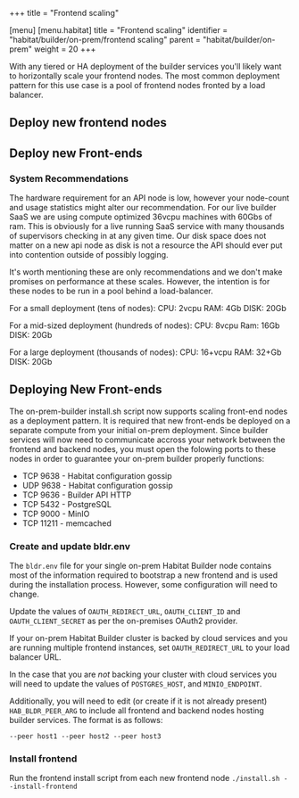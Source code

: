 +++
title = "Frontend scaling"

[menu]
  [menu.habitat]
    title = "Frontend scaling"
    identifier = "habitat/builder/on-prem/frontend scaling"
    parent = "habitat/builder/on-prem"
    weight = 20
+++

With any tiered or HA deployment of the builder services you'll likely want to horizontally scale your frontend nodes. The most common deployment pattern for this use case is a pool of frontend nodes fronted by a load balancer.

## Deploy new frontend nodes

## Deploy new Front-ends

### System Recommendations
The hardware requirement for an API node is low, however your node-count and usage statistics might alter our recommendation. For our live builder SaaS we are using compute optimized 36vcpu machines with 60Gbs of ram. This is obviously for a live running SaaS service with many thousands of supervisors checking in at any given time. Our disk space does not matter on a new api node as disk is not a resource the API should ever put into contention outside of possibly logging.

It's worth mentioning these are only recommendations and we don't make promises on performance at these scales. However, the intention is for these nodes to be run in a pool behind a load-balancer.

For a small deployment (tens of nodes):
CPU: 2vcpu
RAM: 4Gb
DISK: 20Gb

For a mid-sized deployment (hundreds of nodes):
CPU: 8vcpu
Ram: 16Gb
DISK: 20Gb

For a large deployment (thousands of nodes):
CPU: 16+vcpu
RAM: 32+Gb
DISK: 20Gb

## Deploying New Front-ends
The on-prem-builder install.sh script now supports scaling front-end nodes as a deployment pattern. It is required that new front-ends be deployed on a separate compute from your initial on-prem deployment. Since builder services will now need to communicate accross your network between the frontend and backend nodes, you must open the folowing ports to these nodes in order to guarantee your on-prem builder properly functions:

* TCP 9638 - Habitat configuration gossip
* UDP 9638 - Habitat configuration gossip
* TCP 9636 - Builder API HTTP
* TCP 5432 - PostgreSQL
* TCP 9000 - MinIO
* TCP 11211 - memcached

### Create and update bldr.env

The `bldr.env` file for your single on-prem Habitat Builder node contains most of the information required to bootstrap a new frontend and is used during the installation process. However, some configuration will need to change.

Update the values of `OAUTH_REDIRECT_URL`, `OAUTH_CLIENT_ID` and `OAUTH_CLIENT_SECRET` as per the on-premises OAuth2 provider.

If your on-prem Habitat Builder cluster is backed by cloud services and you are running multiple frontend instances, set `OAUTH_REDIRECT_URL` to your load balancer URL.

In the case that you are _not_ backing your cluster with cloud services you will need to update the values of `POSTGRES_HOST`, and `MINIO_ENDPOINT`.

Additionally, you will need to edit (or create if it is not already present) `HAB_BLDR_PEER_ARG` to include all frontend and backend nodes hosting builder services. The format is as follows:

```shell
--peer host1 --peer host2 --peer host3
```

### Install frontend

Run the frontend install script from each new frontend node `./install.sh --install-frontend`
